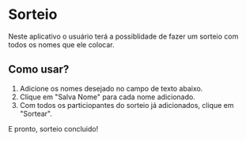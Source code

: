 # Sorteio

Neste aplicativo o usuário terá a possiblidade de 
fazer um sorteio com todos os nomes que ele colocar.

## Como usar?

1. Adicione os nomes desejado no campo de texto abaixo.
2. Clique em "Salva Nome" para cada nome adicionado.
3. Com todos os particiopantes do sorteio já adicionados, clique em "Sortear".

E  pronto, sorteio concluido!